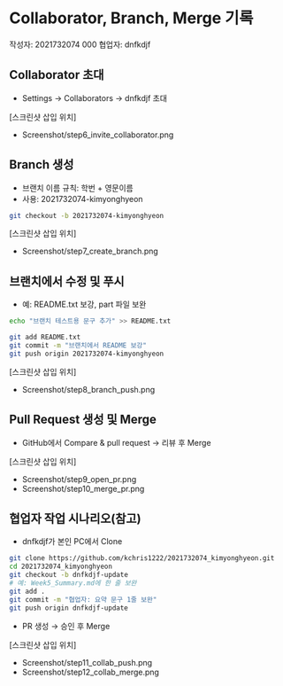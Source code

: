 # Collaborator, Branch, Merge 기록
작성자: 2021732074 000
협업자: dnfkdjf

## Collaborator 초대
- Settings → Collaborators → dnfkdjf 초대

[스크린샷 삽입 위치]
- Screenshot/step6_invite_collaborator.png

## Branch 생성
- 브랜치 이름 규칙: 학번 + 영문이름
- 사용: 2021732074-kimyonghyeon

```bash
git checkout -b 2021732074-kimyonghyeon
```

[스크린샷 삽입 위치]
- Screenshot/step7_create_branch.png

## 브랜치에서 수정 및 푸시
- 예: README.txt 보강, part 파일 보완

```bash
echo "브랜치 테스트용 문구 추가" >> README.txt

git add README.txt
git commit -m "브랜치에서 README 보강"
git push origin 2021732074-kimyonghyeon
```

[스크린샷 삽입 위치]
- Screenshot/step8_branch_push.png

## Pull Request 생성 및 Merge
- GitHub에서 Compare & pull request → 리뷰 후 Merge

[스크린샷 삽입 위치]
- Screenshot/step9_open_pr.png
- Screenshot/step10_merge_pr.png

## 협업자 작업 시나리오(참고)
- dnfkdjf가 본인 PC에서 Clone
```bash
git clone https://github.com/kchris1222/2021732074_kimyonghyeon.git
cd 2021732074_kimyonghyeon
git checkout -b dnfkdjf-update
# 예: Week5_Summary.md에 한 줄 보완
git add .
git commit -m "협업자: 요약 문구 1줄 보완"
git push origin dnfkdjf-update
```
- PR 생성 → 승인 후 Merge

[스크린샷 삽입 위치]
- Screenshot/step11_collab_push.png
- Screenshot/step12_collab_merge.png
